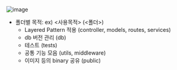 ![image](https://user-images.githubusercontent.com/35091494/223581110-96766753-ca3c-4b5f-a18e-ab7bf2b4678e.png)

- 폴더별 목적: ex) <사용목적> (<폴더>)
  - Layered Pattern 적용 (controller, models, routes, services)
  - db 버전 관리 (db)
  - 테스트 (tests)
  - 공통 기능 모음 (utils, middleware)
  - 이미지 등의 binary 공유 (public)
